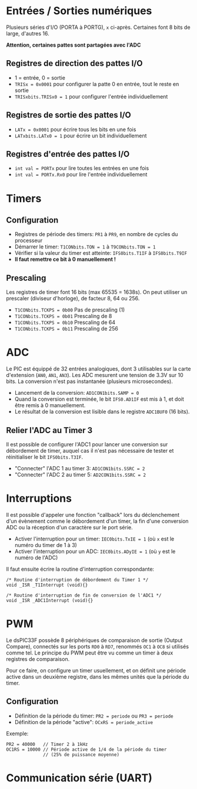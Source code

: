 # Entrées / Sorties numériques

Plusieurs séries d'I/O (PORTA à PORTG), `x` ci-après. Certaines font
8 bits de large, d'autres 16.

**Attention, certaines pattes sont partagées avec l'ADC**

## Registres de direction des pattes I/O
* 1 = entrée, 0 = sortie
* `TRISx = 0x0001` pour configurer la patte 0 en entrée, tout le reste en sortie
* `TRISxbits.TRISx0 = 1` pour configurer l'entrée individuellement

## Registres de sortie des pattes I/O
* `LATx = 0x0001` pour écrire tous les bits en une fois
* `LATxbits.LATx0 = 1` pour écrire un bit individuellement

## Registres d'entrée des pattes I/O
* `int val = PORTx` pour lire toutes les entrées en une fois
* `int val = PORTx.Rx0` pour lire l'entrée individuellement 

# Timers

## Configuration

* Registres de période des timers: `PR1` à `PR9`, en nombre de cycles du processeur
* Démarrer le timer: `T1CONbits.TON = 1` à `T9CONbits.TON = 1`
* Vérifier si la valeur du timer est atteinte: `IFS0bits.T1IF` à `IFS0bits.T9IF`
* __Il faut remettre ce bit à 0 manuellement !__

## Prescaling

Les registres de timer font 16 bits (max 65535 = 1638s). On peut utiliser
un prescaler (diviseur d'horloge), de facteur 8, 64 ou 256.

* `T1CONbits.TCKPS = 0b00` Pas de prescaling (1)
* `T1CONbits.TCKPS = 0b01` Prescaling de 8
* `T1CONbits.TCKPS = 0b10` Prescaling de 64
* `T1CONbits.TCKPS = 0b11` Prescaling de 256

# ADC

Le PIC est équippé de 32 entrées analogiques, dont 3 utilisables sur la carte
d'extension (`AN0`, `AN1`, `AN3`). Les ADC mesurent une tension de 3.3V sur 10 bits.
La conversion n'est pas instantanée (plusieurs microsecondes). 

* Lancement de la conversion: `AD1CON1bits.SAMP = 0`
* Quand la conversion est terminée, le bit `IFS0.AD1IF` est mis à 1, et doit être
remis à 0 manuellement. 
* Le résultat de la conversion est lisible dans le registre `ADC1BUF0` (16 bits).

## Relier l'ADC au Timer 3

Il est possible de configurer l'ADC1 pour lancer une conversion sur débordement
de timer, auquel cas il n'est pas nécessaire de tester et réinitialiser le bit
`IFS0bits.T3IF`.

* "Connecter" l'ADC 1 au timer 3: `AD1CON1bits.SSRC = 2`
* "Connecter" l'ADC 2 au timer 5: `AD2CON1bits.SSRC = 2`

# Interruptions

Il est possible d'appeler une fonction "callback" lors du déclenchement d'un
évènement comme le débordement d'un timer, la fin d'une conversion ADC ou la
réception d'un caractère sur le port série.

* Activer l'interruption pour un timer: `IEC0bits.TxIE = 1` (où `x` est le numéro du timer de 1 à 3)
* Activer l'interruption pour un ADC: `IEC0bits.ADyIE = 1` (où `y` est le numéro de l'ADC)

Il faut ensuite écrire la routine d'interruption correspondante:

    /* Routine d'interruption de débordement du Timer 1 */
    void _ISR _T1Interrupt (void){}

    /* Routine d'interruption de fin de conversion de l'ADC1 */
    void _ISR _ADC1Interrupt (void){}

# PWM

Le dsPIC33F possède 8 périphériques de comparaison de sortie (Output Compare),
connectés sur les ports `RD0` à `RD7`, renommés `OC1` à `OC8` si utilisés comme
tel. Le principe du PWM peut être vu comme un timer à deux registres de comparaison.

Pour ce faire, on configure un timer usuellement, et on définit une période
active dans un deuxième registre, dans les mêmes unités que la période du timer.

## Configuration

* Définition de la période du timer: `PR2 = periode` ou `PR3 = periode`
* Définition de la période "active": `OCxRS = periode_active`

Exemple:

    PR2 = 40000   // Timer 2 à 1kHz
    OC1RS = 10000 // Période active de 1/4 de la période du timer 
                  // (25% de puissance moyenne)

# Communication série (UART)


